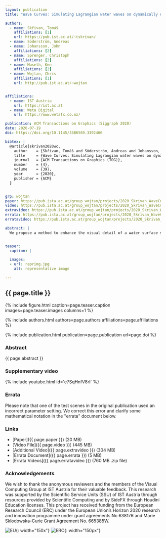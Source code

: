 ```yaml
---
layout: publication
title: "Wave Curves: Simulating Lagrangian water waves on dynamically deforming surfaces"

authors:
  - name: Skřivan, Tomáš
    affiliations: [1]
    url: https://pub.ist.ac.at/~tskrivan/
  - name: Söderström, Andreas
  - name: Johansson, John
    affiliations: [2]
  - name: Sprenger, Christoph
    affiliations: [2]
  - name: Museth, Ken
    affiliations: [2]
  - name: Wojtan, Chris
    affiliations: [1]
    url: http://pub.ist.ac.at/~wojtan


affiliations:
  - name: IST Austria
    url: https://ist.ac.at
  - name: Weta Digital
    url: https://www.wetafx.co.nz/

publication: ACM Transactions on Graphics (Siggraph 2020)
date: 2020-07-19
doi: https://doi.org/10.1145/3386569.3392466

bibtex: |
  @article{skrivan2020wc,
    author    = {Skřivan, Tomáš and Söderström, Andreas and Johansson, John and Sprenger, Christoph and Museth, Ken and Wojtan, Chris},
    title     = {Wave Curves: Simulating Lagrangian water waves on dynamically deforming surfaces},
    journal   = {ACM Transactions on Graphics (TOG)},
    number    = {4},
    volume    = {39},
    year      = {2020},
    publisher = {ACM}
  }


grp: wojtan
paper: https://pub.ista.ac.at/group_wojtan/projects/2020_Skrivan_WaveCurves/wave_curves_2020.pdf
video: https://pub.ista.ac.at/group_wojtan/projects/2020_Skrivan_WaveCurves/wave_curves_main_with_authors.mp4
extravideo: https://pub.ista.ac.at/group_wojtan/projects/2020_Skrivan_WaveCurves/wave_curves_comparisons_with_authors.mp4
errata: https://pub.ista.ac.at/group_wojtan/projects/2020_Skrivan_WaveCurves/wave_curves_errata.pdf
erratavideo: https://pub.ista.ac.at/group_wojtan/projects/2020_Skrivan_WaveCurves/results_errata.zip

abstract: |
  We propose a method to enhance the visual detail of a water surface simulation. Our method works as a post-processing step which takes a simulation as input and increases its apparent resolution by simulating many detailed Lagrangian water waves on top of it. We extend linear water wave theory to work in non-planar domains which deform over time, and we discretize the theory using Lagrangian wave packets attached to spline curves. The method is numerically stable and trivially parallelizable, and it produces high frequency ripples with dispersive wave-like behaviors customized to the underlying fluid simulation.


teaser:
  caption: |

  images:
  - url: reprimg.jpg
    alt: representative image

---
```


## {{ page.title }}

{% include figure.html caption=page.teaser.caption images=page.teaser.images columns=1 %}

{% include authors.html authors=page.authors affiliations=page.affiliations %}

{% include publication.html publication=page.publication url=page.doi %}

### Abstract

{{ page.abstract }}

### Supplementary video

{% include youtube.html id='e7SqHnfV8rI' %}

### Errata

Please note that one of the test scenes in the original publication used an incorrect parameter setting. We correct this error and clarify some mathematical notation in the "errata" document below.

### Links

* [Paper]({{ page.paper }}) (20 MB)
* [Video File]({{ page.video }}) (445 MB)
* [Additional Video]({{ page.extravideo }}) (304 MB)
* [Errata Document]({{ page.errata }}) (5 MB)
* [Errata Videos]({{ page.erratavideo }}) (760 MB .zip file)

<!-- ### Citation -->

<!-- {% include citation.html citation=page.bibtex %} -->

### Acknowledgements

We wish to thank the anonymous reviewers and the members of the Visual Computing Group at IST Austria for their valuable feedback. This research was supported by the Scientific Service Units (SSU) of IST Austria through resources provided by Scientific Computing and by SideFX through Houdini Education licenses. This project has received funding from the European Research Council (ERC) under the European Union’s Horizon 2020 research and innovation programme under grant agreements No 638176 and Marie Sklodowska-Curie Grant Agreement No. 665385W. 

![EU](flag_yellow_low.jpg){: width="150x"}
![ERC](LOGO-ERC.jpg){: width="150px"}
